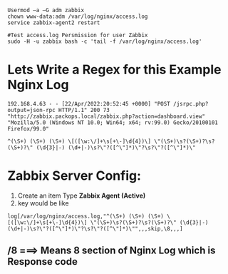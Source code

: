 ```
Usermod –a –G adm zabbix
chown www-data:adm /var/log/nginx/access.log
service zabbix-agent2 restart

#Test access.log Persmission for user Zabbix
sudo -H -u zabbix bash -c 'tail -f /var/log/nginx/access.log'
```

# Lets Write a Regex for this Example Nginx Log
```
192.168.4.63 - - [22/Apr/2022:20:52:45 +0000] "POST /jsrpc.php?output=json-rpc HTTP/1.1" 200 73 "http://zabbix.packops.local/zabbix.php?action=dashboard.view" "Mozilla/5.0 (Windows NT 10.0; Win64; x64; rv:99.0) Gecko/20100101 Firefox/99.0"
```

```
^(\S+) (\S+) (\S+) \[([\w:\/]+\s[+\-]\d{4})\] \"(\S+)\s?(\S+)?\s?(\S+)?\" (\d{3}|-) (\d+|-)\s?\"?([^\"]*)\"?\s?\"?([^\"]*)\"
```

# Zabbix Server  Config:
1. Create an item Type **Zabbix Agent (Active)** 
2. key would be like 
```
log[/var/log/nginx/access.log,"^(\S+) (\S+) (\S+) \[([\w:\/]+\s[+\-]\d{4})\] \"(\S+)\s?(\S+)?\s?(\S+)?\" (\d{3}|-) (\d+|-)\s?\"?([^\"]*)\"?\s?\"?([^\"]*)\"",,,skip,\8,,,]
```

## /8  ===> Means 8 section of Nginx Log which is Response code 
